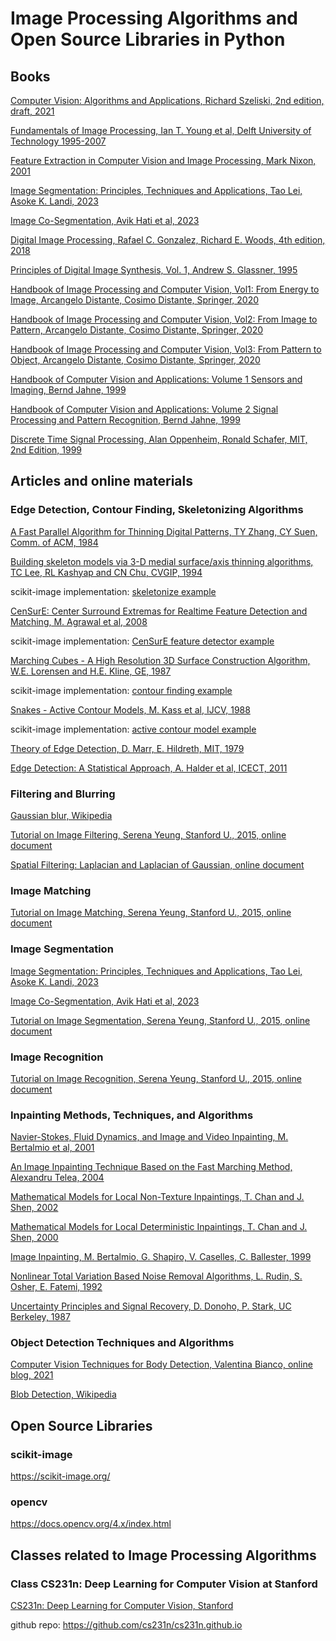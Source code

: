 # Image Processing Algorithms and Open Source Libraries in Python

## Books
[Computer Vision: Algorithms and Applications, Richard Szeliski, 2nd edition, draft, 2021](https://github.com/dimitarpg13/image_processing/blob/main/literature/books/Computer_Vision_Algorithms_Applications_Szeliski_2ed_2021_draft.pdf)

[Fundamentals of Image Processing, Ian T. Young et al, Delft University of Technology 1995-2007](https://github.com/dimitarpg13/image_processing/blob/main/literature/books/Fundamentals_of_Image_Processing_Ian_T_Young_Delft_University_of_Technology.pdf)

[Feature Extraction in Computer Vision and Image Processing, Mark Nixon, 2001](https://github.com/dimitarpg13/image_processing/blob/main/literature/books/Feature_Extraction_in_Computer_Vision_and_Image_Processing-Mark_Nixon_2001.pdf)

[Image Segmentation: Principles, Techniques and Applications, Tao Lei, Asoke K. Landi, 2023](https://github.com/dimitarpg13/image_processing/blob/main/literature/books/image-segmentation-principles-techniques-and-applications_Lei_2023.pdf)

[Image Co-Segmentation, Avik Hati et al, 2023](https://github.com/dimitarpg13/image_processing/blob/main/literature/books/image-co-segmentation.pdf)

[Digital Image Processing, Rafael C. Gonzalez, Richard E. Woods, 4th edition, 2018](https://github.com/dimitarpg13/image_processing/blob/main/literature/books/digital_image_processing_gonzales_4th_edition_2018.pdf)

[Principles of Digital Image Synthesis, Vol. 1, Andrew S. Glassner, 1995](https://github.com/dimitarpg13/image_processing/blob/main/literature/books/Principles_of_Digital_Image_Synthesis_v1.0.1.pdf)

[Handbook of Image Processing and Computer Vision, Vol1: From Energy to Image, Arcangelo Distante, Cosimo Distante, Springer, 2020](https://github.com/dimitarpg13/image_processing/blob/main/literature/books/handbook-of-image-processing-and-computer-vision-vol1-from-energy-to-image.pdf)

[Handbook of Image Processing and Computer Vision, Vol2: From Image to Pattern, Arcangelo Distante, Cosimo Distante, Springer, 2020](https://github.com/dimitarpg13/image_processing/blob/main/literature/books/handbook-of-image-processing-and-computer-vision-volume-2-from-image-to-pattern-2.pdf)

[Handbook of Image Processing and Computer Vision, Vol3: From Pattern to Object, Arcangelo Distante, Cosimo Distante, Springer, 2020](https://github.com/dimitarpg13/image_processing/blob/main/literature/books/handbook-of-image-processing-and-computer-vision-volume-3-from-pattern-to-object.pdf)

[Handbook of Computer Vision and Applications: Volume 1 Sensors and Imaging, Bernd Jahne, 1999](https://github.com/dimitarpg13/image_processing/blob/main/literature/books/Handbook_of_Computer_Vision_and_Applications_Vol1_Sensors_and_Imaging_Bernd_Jahne.pdf)

[Handbook of Computer Vision and Applications: Volume 2 Signal Processing and Pattern Recognition, Bernd Jahne, 1999](https://github.com/dimitarpg13/image_processing/blob/main/literature/books/Handbook_of_Computer_Vision_and_Applications_Vol2_Signal_Processing_and_Pattern_Recognition_Bernd_Jahne.pdf)

[Discrete Time Signal Processing, Alan Oppenheim, Ronald Schafer, MIT, 2nd Edition, 1999](https://github.com/dimitarpg13/image_processing/blob/main/literature/books/Discrete_Time_Signal_Processing_Oppenheim_1999.pdf)

## Articles and online materials

### Edge Detection, Contour Finding, Skeletonizing Algorithms
[A Fast Parallel Algorithm for Thinning Digital Patterns, TY Zhang, CY Suen, Comm. of ACM, 1984](https://github.com/dimitarpg13/image_processing/blob/main/literature/articles/A_Fast_Parallel_Algorithm_for_Thinning_Digital_Patterns_Zhang_ACM_1984.pdf)

[Building skeleton models via 3-D medial surface/axis thinning algorithms, TC Lee, RL Kashyap and CN Chu, CVGIP, 1994](https://github.com/dimitarpg13/image_processing/blob/main/literature/articles/Building_skeleton_models_via_3-D_medial_surface-axis_thinning_algorithms_Lee_1994.pdf)

scikit-image implementation: [skeletonize example](https://scikit-image.org/docs/stable/auto_examples/edges/plot_skeleton.html)

[CenSurE: Center Surround Extremas for Realtime Feature Detection and Matching, M. Agrawal et al, 2008](https://github.com/dimitarpg13/image_processing/blob/main/literature/articles/CenSurE_Center_Surround_Extremas_for_Realtime_Feature_Detection_and_Matching_Agrawal_2008.pdf)

scikit-image implementation: [CenSurE feature detector example](https://scikit-image.org/docs/stable/auto_examples/features_detection/plot_censure.html)

[Marching Cubes - A High Resolution 3D Surface Construction Algorithm, W.E. Lorensen and H.E. Kline, GE, 1987](https://github.com/dimitarpg13/image_processing/blob/main/literature/articles/Marching_Cubes-A_High_Resolution_3D_Surface_Construction_Algorithm_lorenson-and-cline-1987.pdf)

scikit-image implementation: [contour finding example](https://scikit-image.org/docs/stable/auto_examples/edges/plot_contours.html)

[Snakes - Active Contour Models, M. Kass et al, IJCV, 1988](https://github.com/dimitarpg13/image_processing/blob/main/literature/articles/Snakes-Active_contour_models_Kass_IJCV_1988.pdf)

scikit-image implementation: [active contour model example](https://scikit-image.org/docs/stable/auto_examples/edges/plot_active_contours.html#sphx-glr-auto-examples-edges-plot-active-contours-py)

[Theory of Edge Detection, D. Marr, E. Hildreth, MIT, 1979](https://github.com/dimitarpg13/image_processing/blob/main/literature/articles/theory_of_edge_detection_marr_hildreth_1980.pdf)

[Edge Detection: A Statistical Approach, A. Halder et al, ICECT, 2011](https://github.com/dimitarpg13/image_processing/blob/main/literature/articles/edge_detection_statistical_approach_halder_2011.pdf)


### Filtering and Blurring 

[Gaussian blur, Wikipedia](https://en.wikipedia.org/wiki/Gaussian_blur)

[Tutorial on Image Filtering, Serena Yeung, Stanford U., 2015, online document](https://ai.stanford.edu/~syyeung/cvweb/tutorial1.html)

[Spatial Filtering: Laplacian and Laplacian of Gaussian, online document](https://homepages.inf.ed.ac.uk/rbf/HIPR2/log.htm)

### Image Matching 

[Tutorial on Image Matching, Serena Yeung, Stanford U., 2015, online document](https://ai.stanford.edu/~syyeung/cvweb/tutorial2.html)

### Image Segmentation

[Image Segmentation: Principles, Techniques and Applications, Tao Lei, Asoke K. Landi, 2023](https://github.com/dimitarpg13/image_processing/blob/main/literature/books/image-segmentation-principles-techniques-and-applications_Lei_2023.pdf)

[Image Co-Segmentation, Avik Hati et al, 2023](https://github.com/dimitarpg13/image_processing/blob/main/literature/books/image-co-segmentation.pdf)

[Tutorial on Image Segmentation, Serena Yeung, Stanford U., 2015, online document](https://ai.stanford.edu/~syyeung/cvweb/tutorial3.html)

### Image Recognition

[Tutorial on Image Recognition, Serena Yeung, Stanford U., 2015, online document](https://ai.stanford.edu/~syyeung/cvweb/tutorial4.html)

### Inpainting Methods, Techniques, and Algorithms

[Navier-Stokes, Fluid Dynamics, and Image and Video Inpainting, M. Bertalmio et al, 2001](https://github.com/dimitarpg13/image_processing/blob/main/literature/articles/inpainting_algorithms/Navier-Stokes_Fluid_Dynamics_and_Image_and_Video_Inpainting_Bertalmio_2001)

[An Image Inpainting Technique Based on the Fast Marching Method, Alexandru Telea, 2004](https://github.com/dimitarpg13/image_processing/blob/main/literature/articles/inpainting_algorithms/An_Image_Inpainting_Technique_Based_on_the_Fast_Marching_Method_2004JGraphToolsTelea.pdf)

[Mathematical Models for Local Non-Texture Inpaintings, T. Chan and J. Shen, 2002](https://github.com/dimitarpg13/image_processing/blob/main/literature/articles/inpainting_algorithms/MathematicalL_Models_for_Local_Nontexture_Inpaintings_Chan_2002.pdf)

[Mathematical Models for Local Deterministic Inpaintings, T. Chan and J. Shen, 2000](https://github.com/dimitarpg13/image_processing/blob/main/literature/articles/inpainting_algorithms/Mathematical_Models_for_Local_deterministic_Inpaintings_Chan_2000.pdf)

[Image Inpainting, M. Bertalmio, G. Shapiro, V. Caselles, C. Ballester, 1999](https://github.com/dimitarpg13/image_processing/blob/main/literature/articles/inpainting_algorithms/Image_Inpainting_bertalmio_1999.pdf)

[Nonlinear Total Variation Based Noise Removal Algorithms, L. Rudin, S. Osher, E. Fatemi, 1992](https://github.com/dimitarpg13/image_processing/blob/main/literature/articles/inpainting_algorithms/Nonlinear_total_variation_based_noise_removal_algo_Rudin_1999.pdf)

[Uncertainty Principles and Signal Recovery, D. Donoho, P. Stark, UC Berkeley, 1987](https://github.com/dimitarpg13/image_processing/blob/main/literature/articles/inpainting_algorithms/UncertaintyPrinciplesAndSignalRecoveryDonoho1987.pdf)

### Object Detection Techniques and Algorithms

[Computer Vision Techniques for Body Detection, Valentina Bianco, online blog, 2021](https://blog.xmartlabs.com/blog/computer-vision-techniques-for-body-detection/)

[Blob Detection, Wikipedia](https://en.wikipedia.org/wiki/Blob_detection)

## Open Source Libraries

### scikit-image

https://scikit-image.org/

### opencv

https://docs.opencv.org/4.x/index.html

## Classes related to Image Processing Algorithms

### Class CS231n: Deep Learning for Computer Vision at Stanford

[CS231n: Deep Learning for Computer Vision, Stanford](https://cs231n.github.io/)

github repo: https://github.com/cs231n/cs231n.github.io
